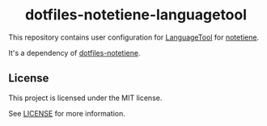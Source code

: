 <h1 align="center">dotfiles-notetiene-languagetool</h1>

This repository contains user configuration for [LanguageTool](https://languagetool.org/) for [notetiene](https://github.com/notetiene).

It's a dependency of [dotfiles-notetiene](https://github.com/notetiene/dotfiles-notetiene).

## License
This project is licensed under the MIT license.

See [LICENSE](./LICENSE) for more information.

